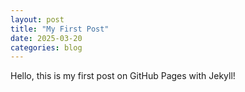 ```yaml
---
layout: post
title: "My First Post"
date: 2025-03-20
categories: blog
---
```

Hello, this is my first post on GitHub Pages with Jekyll!
